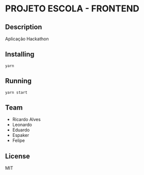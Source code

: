 <p align="center">
<a href="#" alt="PROJETO ESCOLA FRONTEND">
  </a></p>

# PROJETO ESCOLA - FRONTEND 

## Description

Aplicação  Hackathon 

## Installing

`yarn`

## Running

`yarn start`

## Team

- Ricardo Alves
- Leonardo
- Eduardo
- Espaker
- Felipe

## License

MIT

